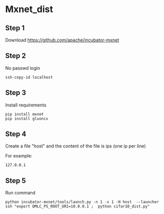 # Mxnet_dist


## Step 1
Download https://github.com/apache/incubator-mxnet

## Step 2
No passwd login

```
ssh-copy-id localhost

```

## Step 3
Install requirements
```
pip install mxnet
pip install gluoncv
```


## Step 4
Create a file "host" and the content of the file is ips (one ip per line)

For example:
```
127.0.0.1
```

## Step 5
Run command
```
python incubator-mxnet/tools/launch.py -n 1 -s 1 -H host  --launcher ssh "export DMLC_PS_ROOT_URI=10.0.0.1 ;  python cifar10_dist.py"
```


